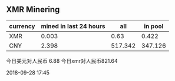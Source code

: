 ## XMR Minering

|currency|mined in last 24 hours|all|in pool|
|---|---|---|---|
|XMR|0.003|0.63|0.422|
|CNY|2.398|517.342|347.126|

今日美元对人民币 6.88	今日xmr对人民币821.64


2018-09-28 17:45